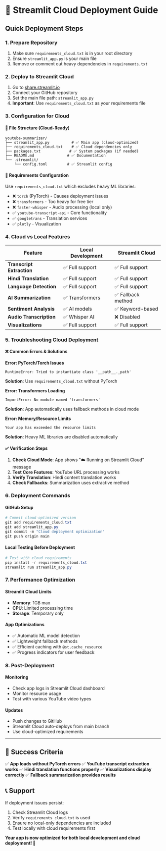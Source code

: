 # 🚀 Streamlit Cloud Deployment Guide

## Quick Deployment Steps

### 1. **Prepare Repository**
1. Make sure `requirements_cloud.txt` is in your root directory
2. Ensure `streamlit_app.py` is your main file
3. Remove or comment out heavy dependencies in `requirements.txt`

### 2. **Deploy to Streamlit Cloud**
1. Go to [share.streamlit.io](https://share.streamlit.io)
2. Connect your GitHub repository
3. Set the main file path: `streamlit_app.py`
4. **Important**: Use `requirements_cloud.txt` as your requirements file

### 3. **Configuration for Cloud**

#### 📁 **File Structure (Cloud-Ready)**
```
youtube-summarizer/
├── streamlit_app.py          # ✅ Main app (cloud-optimized)
├── requirements_cloud.txt    # ✅ Cloud dependencies only
├── packages.txt             # ✅ System packages (if needed)
├── README.md               # ✅ Documentation
└── .streamlit/
    └── config.toml         # ✅ Streamlit config
```

#### 📝 **Requirements Configuration**
Use `requirements_cloud.txt` which excludes heavy ML libraries:
- ❌ `torch` (PyTorch) - Causes deployment issues
- ❌ `transformers` - Too heavy for free tier
- ❌ `faster-whisper` - Audio processing (local only)
- ✅ `youtube-transcript-api` - Core functionality
- ✅ `googletrans` - Translation services
- ✅ `plotly` - Visualization

### 4. **Cloud vs Local Features**

| Feature | Local Development | Streamlit Cloud |
|---------|------------------|-----------------|
| **Transcript Extraction** | ✅ Full support | ✅ Full support |
| **Hindi Translation** | ✅ Full support | ✅ Full support |
| **Language Detection** | ✅ Full support | ✅ Full support |
| **AI Summarization** | ✅ Transformers | ✅ Fallback method |
| **Sentiment Analysis** | ✅ AI models | ✅ Keyword-based |
| **Audio Transcription** | ✅ Whisper AI | ❌ Disabled |
| **Visualizations** | ✅ Full support | ✅ Full support |

### 5. **Troubleshooting Cloud Deployment**

#### ❌ **Common Errors & Solutions**

**Error: PyTorch/Torch Issues**
```
RuntimeError: Tried to instantiate class '__path__._path'
```
**Solution**: Use `requirements_cloud.txt` without PyTorch

**Error: Transformers Loading**
```
ImportError: No module named 'transformers'
```
**Solution**: App automatically uses fallback methods in cloud mode

**Error: Memory/Resource Limits**
```
Your app has exceeded the resource limits
```
**Solution**: Heavy ML libraries are disabled automatically

#### ✅ **Verification Steps**
1. **Check Cloud Mode**: App shows "☁️ Running on Streamlit Cloud" message
2. **Test Core Features**: YouTube URL processing works
3. **Verify Translation**: Hindi content translation works
4. **Check Fallbacks**: Summarization uses extractive method

### 6. **Deployment Commands**

#### **GitHub Setup**
```powershell
# Commit cloud-optimized version
git add requirements_cloud.txt
git add streamlit_app.py
git commit -m "Cloud deployment optimization"
git push origin main
```

#### **Local Testing Before Deployment**
```powershell
# Test with cloud requirements
pip install -r requirements_cloud.txt
streamlit run streamlit_app.py
```

### 7. **Performance Optimization**

#### **Streamlit Cloud Limits**
- **Memory**: 1GB max
- **CPU**: Limited processing time
- **Storage**: Temporary only

#### **App Optimizations**
- ✅ Automatic ML model detection
- ✅ Lightweight fallback methods
- ✅ Efficient caching with `@st.cache_resource`
- ✅ Progress indicators for user feedback

### 8. **Post-Deployment**

#### **Monitoring**
- Check app logs in Streamlit Cloud dashboard
- Monitor resource usage
- Test with various YouTube video types

#### **Updates**
- Push changes to GitHub
- Streamlit Cloud auto-deploys from main branch
- Use cloud-optimized requirements

---

## 🎯 **Success Criteria**

✅ **App loads without PyTorch errors**
✅ **YouTube transcript extraction works**
✅ **Hindi translation functions properly**
✅ **Visualizations display correctly**
✅ **Fallback summarization provides results**

## 📞 **Support**

If deployment issues persist:
1. Check Streamlit Cloud logs
2. Verify `requirements_cloud.txt` is used
3. Ensure no local-only dependencies are included
4. Test locally with cloud requirements first

**Your app is now optimized for both local development and cloud deployment! 🚀**
